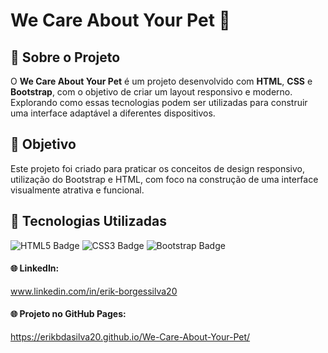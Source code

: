  <h1>We Care About Your Pet 🐾</h1>

<h2>🔹 Sobre o Projeto</h2>
<p>O <strong>We Care About Your Pet</strong> é um projeto desenvolvido com <strong>HTML</strong>, <strong>CSS</strong> e <strong>Bootstrap</strong>, com o objetivo de criar um layout responsivo e moderno. Explorando como essas tecnologias podem ser utilizadas para construir uma interface adaptável a diferentes dispositivos.</p>

<h2>🎯 Objetivo</h2>
<p>Este projeto foi criado para praticar os conceitos de design responsivo, utilização do Bootstrap e HTML, com foco na construção de uma interface visualmente atrativa e funcional.</p>

<h2>🔨 Tecnologias Utilizadas</h2>
<div class="badges">
  <img src="https://img.shields.io/badge/HTML5-E34F26?style=for-the-badge&logo=html5&logoColor=white" alt="HTML5 Badge">
  <img src="https://img.shields.io/badge/CSS3-1572B6?style=for-the-badge&logo=css3&logoColor=white" alt="CSS3 Badge">
  <img src="https://img.shields.io/badge/Bootstrap-7952B3?style=for-the-badge&logo=bootstrap&logoColor=white" alt="Bootstrap Badge">
</div>

<h4>🌐 LinkedIn:</h4>
<a href="www.linkedin.com/in/erik-borgessilva20" target="_blank">www.linkedin.com/in/erik-borgessilva20</a>

<h4>🌐 Projeto no GitHub Pages:</h4>
<a href="https://erikbdasilva20.github.io/We-Care-About-Your-Pet/" target="_blank">https://erikbdasilva20.github.io/We-Care-About-Your-Pet/</a>
